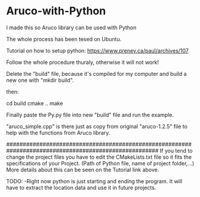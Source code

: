 Aruco-with-Python
=================

I made this so Aruco library can be used with Python

The whole process has been tesed on Ubuntu.

Tutorial on how to setup python:
https://www.preney.ca/paul/archives/107

Follow the whole procedure thuraly, otherwise it will not work!


Delete the "build" file, because it's compiled for my computer and build a new one with "mkdir build".

then:
 
cd build
cmake ..
make

Finally paste the Py.py file into new "build" file and run the example.


"aruco_simple.cpp" is there just as copy from original "aruco-1.2.5" file to help with the functions from Aruco library.


######################################################################################################
If you tend to change the project files you have to edit the CMakeLists.txt file so it fits the specifications of your Project. (Path of Python file, name of project folder,...) More details about this can be seen on the Tutorial link above.



TODO:
-Right now python is just starting and ending the program. It will have to extract the location data and use it in future projects.